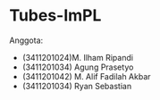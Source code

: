 # Tubes-ImPL
Anggota:
- (3411201024)M. Ilham Ripandi
- (3411201034) Agung Prasetyo
- (3411201042) M. Alif Fadilah Akbar
- (3411201034) Ryan Sebastian


